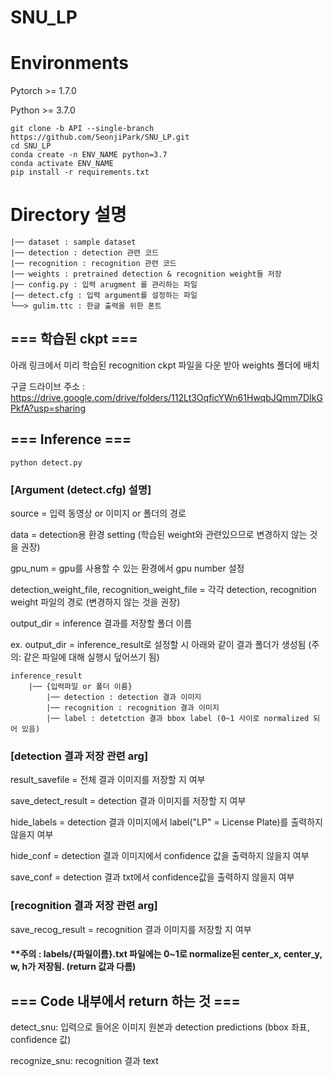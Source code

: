 # SNU_LP

# Environments
Pytorch >= 1.7.0

Python >= 3.7.0

```
git clone -b API --single-branch https://github.com/SeonjiPark/SNU_LP.git
cd SNU_LP
conda create -n ENV_NAME python=3.7
conda activate ENV_NAME
pip install -r requirements.txt
```

# Directory 설명
    |── dataset : sample dataset
    |── detection : detection 관련 코드
    |── recognition : recognition 관련 코드
    |── weights : pretrained detection & recognition weight들 저장
    |── config.py : 입력 arugment 를 관리하는 파일
    |── detect.cfg : 입력 argument를 설정하는 파일
    └──> gulim.ttc : 한글 출력을 위한 폰트

## === 학습된 ckpt ===

아래 링크에서 미리 학습된 recognition ckpt 파일을 다운 받아 weights 폴더에 배치

구글 드라이브 주소 : https://drive.google.com/drive/folders/112Lt3OqficYWn61HwqbJQmm7DIkGPkfA?usp=sharing

## === Inference ===
```
python detect.py
```

### [Argument (detect.cfg) 설명]


source = 입력 동영상 or 이미지 or 폴더의 경로

data = detection용 환경 setting (학습된 weight와 관련있으므로 변경하지 않는 것을 권장)

gpu_num = gpu를 사용할 수 있는 환경에서 gpu number 설정


detection_weight_file, recognition_weight_file = 각각 detection, recognition weight 파일의 경로 (변경하지 않는 것을 권장)

output_dir = inference 결과를 저장할 폴더 이름 


ex. output_dir = inference_result로 설정할 시 아래와 같이 결과 폴더가 생성됨 (주의: 같은 파일에 대해 실행시 덮어쓰기 됨)

    inference_result
        |── {입력파일 or 폴더 이름}
            |── detection : detection 결과 이미지
            |── recognition : recognition 결과 이미지
            |── label : detetction 결과 bbox label (0~1 사이로 normalized 되어 있음)     
            



### [detection 결과 저장 관련 arg]


result_savefile = 전체 결과 이미지를 저장할 지 여부

save_detect_result = detection 결과 이미지를 저장할 지 여부

hide_labels = detection 결과 이미지에서 label("LP" = License Plate)를 출력하지 않을지 여부

hide_conf = detection 결과 이미지에서 confidence 값을 출력하지 않을지 여부

save_conf = detection 결과 txt에서 confidence값을 출력하지 않을지 여부




### [recognition 결과 저장 관련 arg]


save_recog_result = recognition 결과 이미지를 저장할 지 여부

#### **주의 : labels/{파일이름}.txt 파일에는 0~1로 normalize된 center_x, center_y, w, h가 저장됨. (return 값과 다름)

 
 
 

## === Code 내부에서 return 하는 것 ===

detect_snu: 입력으로 들어온 이미지 원본과 detection predictions (bbox 좌표, confidence 값)

recognize_snu: recognition 결과 text


